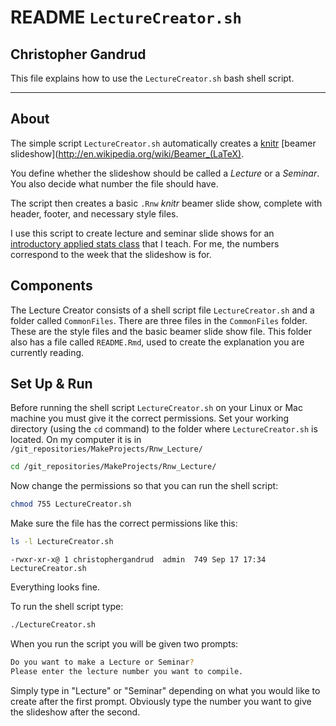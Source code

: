# README `LectureCreator.sh`
## Christopher Gandrud

This file explains how to use the `LectureCreator.sh` bash shell script.

---

## About

The simple script `LectureCreator.sh` automatically creates a [knitr](http://yihui.name/knitr/) [beamer slideshow](http://en.wikipedia.org/wiki/Beamer_(LaTeX). 

You define whether the slideshow should be called a *Lecture* or a *Seminar*. You also decide what number the file should have.

The script then creates a basic `.Rnw` *knitr* beamer slide show, complete with header, footer, and necessary style files.

I use this script to create lecture and seminar slide shows for an [introductory applied stats class](http://christophergandrud.github.com/Introduction_to_Statistics_and_Data_Analysis_Yonsei/) that I teach. For me, the numbers correspond to the week that the slideshow is for.

## Components
The Lecture Creator consists of a shell script file `LectureCreator.sh` and a folder called `CommonFiles`. There are three files in the `CommonFiles` folder. These are the style files and the basic beamer slide show file. This folder also has a file called `README.Rmd`, used to create the explanation you are currently reading.

## Set Up & Run
Before running the shell script `LectureCreator.sh` on your Linux or Mac machine you must give it the correct permissions. Set your working directory (using the `cd` command) to the folder where `LectureCreator.sh` is located. On my computer it is in `/git_repositories/MakeProjects/Rnw_Lecture/`


```bash
cd /git_repositories/MakeProjects/Rnw_Lecture/
```


Now change the permissions so that you can run the shell script:


```bash
chmod 755 LectureCreator.sh
```


Make sure the file has the correct permissions like this:


```bash
ls -l LectureCreator.sh
```

```
-rwxr-xr-x@ 1 christophergandrud  admin  749 Sep 17 17:34 LectureCreator.sh
```


Everything looks fine.

To run the shell script type:

```bash
./LectureCreator.sh
```


When you run the script you will be given two prompts:


```bash
Do you want to make a Lecture or Seminar?
Please enter the lecture number you want to compile.
```


Simply type in "Lecture" or "Seminar" depending on what you would like to create after the first prompt. Obviously type the number you want to give the slideshow after the second.
